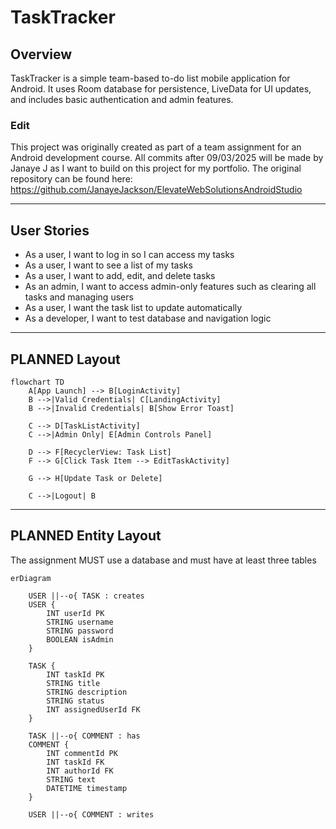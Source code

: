 # TaskTracker

## Overview
TaskTracker is a simple team-based to-do list mobile application for Android. It uses Room database for persistence, LiveData for UI updates, and includes basic authentication and admin features.

### Edit
This project was originally created as part of a team assignment for an Android development course.
All commits after 09/03/2025 will be made by Janaye J as I want to build on this project for my portfolio.
The original repository can be found here: https://github.com/JanayeJackson/ElevateWebSolutionsAndroidStudio

---
## User Stories
- As a user, I want to log in so I can access my tasks
- As a user, I want to see a list of my tasks
- As a user, I want to add, edit, and delete tasks
- As an admin, I want to access admin-only features such as clearing all tasks and managing users
- As a user, I want the task list to update automatically
- As a developer, I want to test database and navigation logic

---
## PLANNED Layout

```mermaid
flowchart TD
    A[App Launch] --> B[LoginActivity]
    B -->|Valid Credentials| C[LandingActivity]
    B -->|Invalid Credentials| B[Show Error Toast]

    C --> D[TaskListActivity]
    C -->|Admin Only| E[Admin Controls Panel]

    D --> F[RecyclerView: Task List]
    F --> G[Click Task Item --> EditTaskActivity]

    G --> H[Update Task or Delete]

    C -->|Logout| B

```

---
## PLANNED Entity Layout
The assignment MUST use a database and must have at least three tables
```mermaid
erDiagram

    USER ||--o{ TASK : creates
    USER {
        INT userId PK
        STRING username
        STRING password
        BOOLEAN isAdmin
    }

    TASK {
        INT taskId PK
        STRING title
        STRING description
        STRING status
        INT assignedUserId FK
    }

    TASK ||--o{ COMMENT : has
    COMMENT {
        INT commentId PK
        INT taskId FK
        INT authorId FK
        STRING text
        DATETIME timestamp
    }

    USER ||--o{ COMMENT : writes

```

